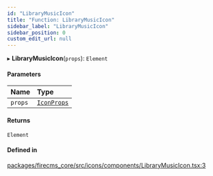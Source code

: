 ```yaml
---
id: "LibraryMusicIcon"
title: "Function: LibraryMusicIcon"
sidebar_label: "LibraryMusicIcon"
sidebar_position: 0
custom_edit_url: null
---
```


▸ **LibraryMusicIcon**(`props`): `Element`

#### Parameters

| Name | Type |
| :------ | :------ |
| `props` | [`IconProps`](../types/IconProps.md) |

#### Returns

`Element`

#### Defined in

[packages/firecms_core/src/icons/components/LibraryMusicIcon.tsx:3](https://github.com/FireCMSco/firecms/blob/d45f3739/packages/firecms_core/src/icons/components/LibraryMusicIcon.tsx#L3)
